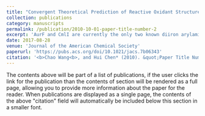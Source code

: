 ```yaml
---
title: "Convergent Theoretical Prediction of Reactive Oxidant Structures in Diiron Arylamine Oxygenases AurF and CmlI: Peroxo or Hydroperoxo?"
collection: publications
category: manuscripts
permalink: /publication/2010-10-01-paper-title-number-2
excerpt: 'AurF and CmlI are currently the only two known diiron arylamine oxygenases. On the basis of extensive quantum mechanical/molecular mechanical (QM/MM) spectroscopic and mechanistic modelings, here we predict that the key oxygenated intermediates in AurF and CmlI, so-called P, are uniformly hydroperoxo species having similar structures. As a basis for mechanistic unification in AurF and CmlI, the proposed diferric-hydroperoxo P is calculated to be able to promote the arylamine N-oxygenation with highly accessible kinetics. This convergent μ-η0:η2 structural assignment of P’s in AurF and CmlI can rationalize many conundrums for P, including the different Mössbauer spectroscopic parameters, low O–O vibrational frequency, ambiphilic reactivity, and inertness toward C–H activation. In view of the very limited knowledge about hydroperoxo species in diiron enzymes, the novel diferric-hydroperoxo-mediated N-oxygenation mechanism revealed in this work opens up a new avenue for understanding the O2 activation mode in nature. For elucidating the structures of transient oxidants for diiron enzymes, the promising approach of QM/MM Mössbauer spectroscopic modeling is highlighted as a key problem solver in mechanistic enzymatic research.'
date: 2017-08-28
venue: 'Journal of the American Chemical Society'
paperurl: 'https://pubs.acs.org/doi/10.1021/jacs.7b06343'
citation: '<b>Chao Wang<b>, and Hui Chen* (2010). &quot;Paper Title Number 2.&quot; <i>Journal 1</i>. 1(2).'
---
```


The contents above will be part of a list of publications, if the user clicks the link for the publication than the contents of section will be rendered as a full page, allowing you to provide more information about the paper for the reader. When publications are displayed as a single page, the contents of the above "citation" field will automatically be included below this section in a smaller font.
